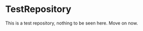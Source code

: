 TestRepository
==============

This is a test repository, nothing to be seen here. Move on now.  
 
 
  
 
 
  
     
      
      
       
       
        
     
    
  
   
     
  
     
  
  
 
 
 
